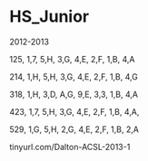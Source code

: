HS_Junior
=========

2012-2013

125, 1,7, 5,H, 3,G, 4,E, 2,F, 1,B, 4,A

214, 1,H, 5,H, 3,G, 4,E, 2,F, 1,B, 4,G

318, 1,H, 3,D, A,G, 9,E, 3,3, 1,B, 4,A

423, 1,7, 5,H, 3,G, 4,E, 2,F, 1,B, 4,A,

529, 1,G, 5,H, 2,G, 4,E, 2,F, 1,B, 2,A

tinyurl.com/Dalton-ACSL-2013-1